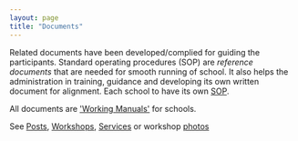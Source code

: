 ```yaml
---
layout: page
title: "Documents"
---
```


Related documents have been developed/complied for guiding the participants.
Standard operating procedures (SOP) are *reference documents* that are needed
for smooth running of school. It also helps the administration in training,
guidance and developing its own written document for alignment. Each school to
have its own [SOP](sop).

All documents are ['Working Manuals'](sop) for schools.

See [Posts](/#posts), [Workshops](/workshops), [Services](/services) or workshop [photos](/galleries)
